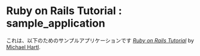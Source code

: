 # Ruby on Rails Tutorial : sample_application

これは、以下のためのサンプルアプリケーションです
[*Ruby on Rails Tutorial*](http://railstutorial.jp/)
by [Michael Hartl](http://www.michaelhartl.com/).
